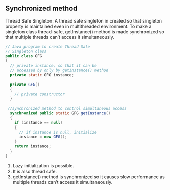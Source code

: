 ## Synchronized method

Thread Safe Singleton: A thread safe singleton in created so that singleton property is maintained even in multithreaded environment. To make a singleton class thread-safe, getInstance() method is made synchronized so that multiple threads can’t access it simultaneously.

```java
// Java program to create Thread Safe
// Singleton class
public class GFG
{
  // private instance, so that it can be
  // accessed by only by getInstance() method
  private static GFG instance;
 
  private GFG()
  {
    // private constructor
  }
 
 //synchronized method to control simultaneous access
  synchronized public static GFG getInstance()
  {
    if (instance == null)
    {
      // if instance is null, initialize
      instance = new GFG();
    }
    return instance;
  }
}
```

1) Lazy initialization is possible.
2) It is also thread safe.
3) getInstance() method is synchronized so it causes slow performance as multiple threads can’t access it simultaneously.